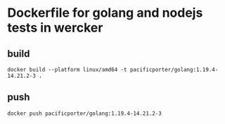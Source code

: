 # Dockerfile for golang and nodejs tests in wercker

## build

```
docker build --platform linux/amd64 -t pacificporter/golang:1.19.4-14.21.2-3 .
```

## push

```
docker push pacificporter/golang:1.19.4-14.21.2-3
```

